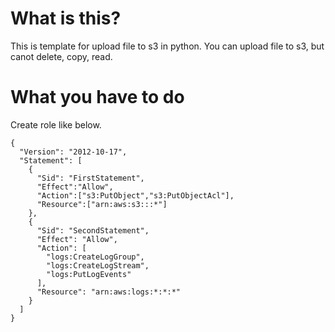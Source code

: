# What is this?

This is template for upload file to s3 in python.
You can upload file to s3, but canot delete, copy, read.

# What you have to do

Create role like below.

```
{
  "Version": "2012-10-17",
  "Statement": [
    {
      "Sid": "FirstStatement",
      "Effect":"Allow",
      "Action":["s3:PutObject","s3:PutObjectAcl"],
      "Resource":["arn:aws:s3:::*"]
    },
    {
      "Sid": "SecondStatement", 
      "Effect": "Allow",
      "Action": [
        "logs:CreateLogGroup",
        "logs:CreateLogStream",
        "logs:PutLogEvents"
      ],
      "Resource": "arn:aws:logs:*:*:*"
    }
  ]
}
```
